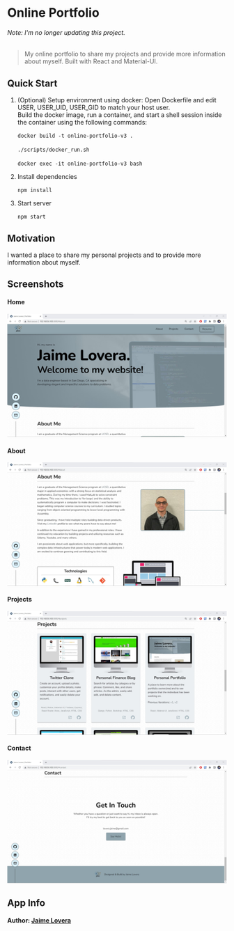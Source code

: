 # Online Portfolio

###### Note: I'm no longer updating this project.

> My online portfolio to share my projects and provide more information about myself. Built with React and Material-UI.

## Quick Start

1. (Optional) Setup environment using docker:
	Open Dockerfile and edit  USER, USER_UID, USER_GID to match your host user.  
	Build the docker image, run a container, and start a shell session inside the container using the following commands:
	```
	docker build -t online-portfolio-v3 .
	
	./scripts/docker_run.sh
	
	docker exec -it online-portfolio-v3 bash
	```

2. Install dependencies
	```
	npm install
	```

3. Start server
	```
	npm start
	```

## Motivation

I wanted a place to share my personal projects and to provide more information about myself.

## Screenshots

#### Home

![Home](./readme_screenshots/home.jpg)

#### About

![About](./readme_screenshots/about.jpg)

#### Projects

![Projects](./readme_screenshots/projects.jpg)

#### Contact

![Contact](./readme_screenshots/contact.jpg)

## App Info

#### Author: [Jaime Lovera](https://github.com/jaimelovera)
